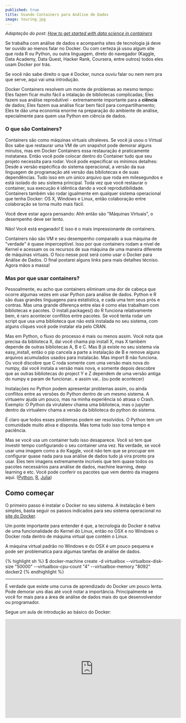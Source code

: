 ```yaml
---
published: true
title: Usando Containers para Análise de Dados
image: touring.jpg
---
```


_Adaptação do post: [How to get started with data science in containers](http://blog.kaggle.com/2016/02/05/how-to-get-started-with-data-science-in-containers/)_

<p class="intro"><span class="dropcap">Se</span> trabalha com análise de dados e acompanha sites de tecnologia já deve ter ouvido ao menos falar no Docker. Ou com certeza já usou algum site que roda R ou Python, ou outra linguagem, direto do navegador (Kaggle, Data Academy, Data Quest, Hacker Rank, Coursera, entre outros) todos eles usam Docker por trás. 

Se você não sabe direito o que é Docker, nunca ouviu falar ou nem nem pra que serve, aqui vai uma introdução.

Docker Containers resolvem um monte de problemas ao mesmo tempo: Eles fazem ficar muito fácil a intalação de bibliotecas complicadas; Eles fazem sua análise reprodutível - extremamente importante para  a **ciência** de dados; Eles fazem sua análise ficar bem fácil para compartilhamento; Eles te dão uma economia enorme na preparação do ambiente de análise, epecialmente para quem usa Python em ciência de dados.

### O que são Containers?

Containers são como máquinas virtuais ultraleves. Se você já usou o Virtual Box sabe que restaurar uma VM de um snapshot pode demorar alguns minutos, mas em Docker Containers essa restauração é praticamente instatanea. Então você pode colocar dentro do Container tudo que seu projeto necessita para rodar. Você pode especificar os mínimos detalhes: Desde a versão espécifica do sistema operacional, a versão da sua linguagem de programação até versão das bibliotecas e de suas dependências. Tudo isso em um único arquivo que roda em milesegundos e está isolado do seu sistema principal. Toda vez que você restaurar o container, sua execução é idêntica dando a você reprodutibilidade. Containers também vão rodar igualmente em qualquer sistema operacional que tenha Docker: OS X, Windows e Linux, então colaboração entre colaboração se torna muito mais fácil.

Você deve estar agora pensando: Ahh então são "Máquinas Virtuais", o desempenho deve ser lento. 

Não! Você está enganado! E isso é o mais impressionante de containers. 

Containers não são VM e seu desempenho comparado a sua máquina de "verdade" é quase imperceptível. Isso por que containers rodam a nível de Kernel e acessam os os recursos de sua máquina de uma maneira diferente de máquinas virtuais. O foco nesse post será como usar o Docker para Análise de Dados. O final postarei alguns links para mais detalhes técniso. Agora mãos a massa!

### Mas por que usar containers?

Pessoalmente, eu acho que containers eliminam uma dor de cabeça que ocorre algumas vezes em usar Python para análise de dados. Python e R são duas grandes linguagens para estatística, e cada uma tem seus prós e contras. Mas uma grande diferença entre elas é como elas trabalham com bibliotecas e pacotes. O install.packages() do R funciona relativamente bem, é raro acontecer conflitos entre pacotes. Se você tenta rodar um script que usa uma biblioteca que não está instalada no seu sistema, com alguns cliques você pode instalar ela pelo CRAN. 

Mas em Python, o fluxo do processo é mais ou menos assim. Você nota que precisa da biblioteca X, dai você chama pip install X, mas X também depende de outras bibliotecas A, B e C. Mas B já existe no seu sistema via easy_install, então o pip cancela a parte a instalação de B e remove alguns arquivos acumulados usados para instalacão. Mas import B não funciona. Ou você discobre que C roda somente com uma versão mais nova do numpy, dai você instala a versão mais nova, e somente depois descobre que as outras bibliotecas do project Y e Z dependem de uma versão antiga do numpy e param de funcionar.. e assim vai.. (ou pode acontecer)

Instalações no Python podem apresentar problemas assim, ou ainda conflitos entre as versões do Python dentro de um mesmo sistema. A virtuaenv ajuda um pouco, mas na minha experiência só atrasa o Crash. Exemplo: O Python da virutalenv chama uma biblioteca, mas o jupyter dentro da virtualenv chama a versão da biblioteca do python do sistema.

É claro que todos esses problemas podem ser resolvidos. O Python tem um comunidade muito ativa e disposta. Mas toma tudo isso toma tempo e paciência. 

Mas se você usa um container tudo isso desaparece. Você só tem que investir tempo configurando o seu container uma vez. Na verdade, se você usar uma imagem como a do Kaggle, você não tem que se procupar em configurar quase nada para sua análise de dados tudo já vira pronto pra usar. Eles tem imagens extremamente incríveis que tem quase todos os pacotes necessários para análise de dados, machine learning, deep learning e etc. Você pode  conferir os pacotes que vem dentro da imagens aqui. ([Python](https://github.com/Kaggle/docker-python/blob/master/Dockerfile), [R](https://github.com/Kaggle/docker-rcran), [Julia](https://github.com/Kaggle/docker-julia))

## Como começar

O primeiro passo é instalar o Docker no seu sistema. A instalação é bem simples, basta seguir os passos indicados para seu sistema operacional no [site do Docker](https://docs.docker.com/).

Um ponte importante para entender é que, a tecnologia do Docker é nativa de uma funcionalidade do Kernel do Linux, então no OSX e no Windows o Docker roda dentro de máquina virtual que contém o Linux. 

A máquina virtual padrão no Windows e do OSX é um pouco pequena e pode ser problematica para algumas tarefas de análise de dados. 

{% highlight sh %}
$ docker-machine create -d virtualbox --virtualbox-disk-size "50000" --virtualbox-cpu-count "4" --virtualbox-memory "8092" docker2
{% endhighlight %}





----------------------------------
É verdade que existe uma curva de aprendizado do Docker um pouco lenta. Pode demorar uns dias até você notar a importância. Principalmente se você for mais para a área de análise de dados mais do que desenvolvendor ou programador. 

Segue um aula de introdução ao básico do Docker:

<iframe width="560" height="315" src="https://www.youtube.com/embed/0-AK020S1ak" frameborder="0" allowfullscreen></iframe>



